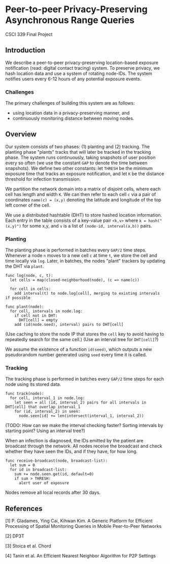 # Peer-to-peer Privacy-Preserving Asynchronous Range Queries
CSCI 339 Final Project

## Introduction
We describe a peer-to-peer privacy-preserving location-based exposure notification (read: digital contact tracing) system.
To preserve privacy, we hash location data and use a system of rotating node-IDs.
The system notifies users every 6-12 hours of any potential exposure events.

### Challenges
The primary challenges of building this system are as follows:
 - using location data in a privacy-preserving manner, and
 - continuously monitoring distance between moving nodes. 

## Overview
Our system consists of two phases: (1) planting and (2) tracking.  The planting phase "plants" tracks that will later be tracked in the tracking phase.  The system runs continuously, taking snapshots of user position every so often (we use the constant `GAP` to denote the time between snapshots). 
We define two other constants:
let `THRESH` be the minimum exposure time that tracks an exposure notification, 
and let `K` be the distance threshold for infection transmission.

We partition the network domain into a matrix of disjoint cells, where each cell has length and width `K`. We can then refer to each cell `c` via a pair of coordinates `name(c) = (x,y)` denoting the latitude and longitude of the top left corner of the cell.

We use a distributed hashtable (DHT) to store hashed location information.  Each entry in the table consists of a key-value pair `<k,v>` where `k = hash("(x,y)")` for some x,y, and `v` is a list of `(node-id, interval(a,b))` pairs.

### Planting
The planting phase is performed in batches every `GAP/2` time steps.
Whenever a node `n` moves to a new cell `c` at time `t`, we store the cell and time locally via `log`.
Later, in batches, the nodes "plant" trackers by updating the DHT via `plant`.

```
func log(node, c, t):
  let cells = map(closed-neighborhood(node), (c => name(c))

  for cell in cells:
    add interval(t) to node.log[cell], merging to existing intervals if possible
```

```
func plant(node):
  for cell, intervals in node.log:
    if cell not in DHT:
      DHT[cell] = empty
    add (id(node.seed), interval) pairs to DHT[cell]
```

(Use caching to store the node IP that stores the `cell` key to avoid having to repeatedly search for the same cell.)
(Use an interval tree for `DHT[cell]`?)

We assume the existence of a function `id(seed)`, which outputs a new pseudorandom number generated using `seed` every time
it is called.

### Tracking
The tracking phase is performed in batches every `GAP/2` time steps for each node using its stored data.

```
func track(node):
  for cell, interval_1 in node.log:
    let seen = all (id, interval_2) pairs for all intervals in DHT[cell] that overlap interval_1
    for (id, interval_2) in seen:
      node.seen[id] += len(intersect(interval_1, interval_2))
```

(TODO: How can we make the interval checking faster?  Sorting intervals by starting point? Using an interval tree?)

When an infection is diagnosed, the IDs emitted by the patient are broadcast through the network.
All nodes receive the broadcast and check whether they have seen the IDs, and if they have, for how long.

```
func receive-broadcast(node, broadcast-list):
  let sum = 0
  for id in broadcast-list:
    sum += node.seen.get(id, default=0)
    if sum > THRESH:
      alert user of exposure
```

Nodes remove all local records after 30 days.

## References

[1] P. Gladames, Ying Cai, Kihwan Kim. 
    A Generic Platform for Efficient Processing of Spatial Monitoring Queries in Mobile Peer-to-Peer Networks

[2] DP3T

[3] Stoica et al. 
    Chord

[4] Tanin et al. 
    An Efficient Nearest Neighbor Algorithm for P2P Settings
    
